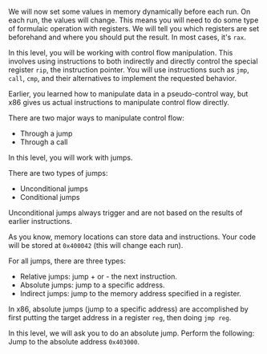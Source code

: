 We will now set some values in memory dynamically before each run. On each run, the values will change. This means you will need to do some type of formulaic operation with registers. We will tell you which registers are set beforehand and where you should put the result. In most cases, it's `rax`.

In this level, you will be working with control flow manipulation. This involves using instructions to both indirectly and directly control the special register `rip`, the instruction pointer. You will use instructions such as `jmp`, `call`, `cmp`, and their alternatives to implement the requested behavior.

Earlier, you learned how to manipulate data in a pseudo-control way, but x86 gives us actual instructions to manipulate control flow directly.

There are two major ways to manipulate control flow:
- Through a jump
- Through a call

In this level, you will work with jumps.

There are two types of jumps:
- Unconditional jumps
- Conditional jumps

Unconditional jumps always trigger and are not based on the results of earlier instructions.

As you know, memory locations can store data and instructions. Your code will be stored at `0x400042` (this will change each run).

For all jumps, there are three types:
- Relative jumps: jump + or - the next instruction.
- Absolute jumps: jump to a specific address.
- Indirect jumps: jump to the memory address specified in a register.

In x86, absolute jumps (jump to a specific address) are accomplished by first putting the target address in a register `reg`, then doing `jmp reg`.

In this level, we will ask you to do an absolute jump. Perform the following: Jump to the absolute address `0x403000`.

